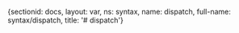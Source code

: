 {sectionid: docs, layout: var, ns: syntax, name: dispatch, full-name: syntax/dispatch,
  title: '# dispatch'}
